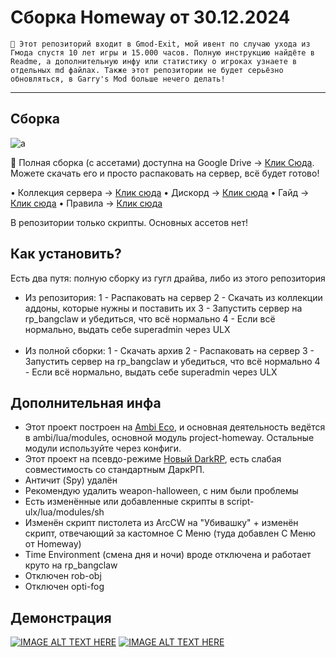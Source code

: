 # Сборка Homeway от 30.12.2024

`🎄 Этот репозиторий входит в Gmod-Exit, мой ивент по случаю ухода из Гмода спустя 10 лет игры и 15.000 часов. Полную инструкцию найдёте в Readme, а дополнительную инфу или статистику о игроках узнаете в отдельных md файлах. Также этот репозитории не будет серьёзно обновляться, в Garry's Mod больше нечего делать!`

---

## Сборка

![a](https://i.imgur.com/cbw1nd7.png)

💙 Полная сборка (с ассетами) доступна на Google Drive -> [Клик Сюда](https://drive.google.com/file/d/1BNWJIXFFnEqIk5-TO8udByMzK2_BuLkH/view?usp=sharing). Можете скачать его и просто распаковать на сервер, всё будет готово! 

• Коллекция сервера -> [Клик сюда](https://steamcommunity.com/sharedfiles/filedetails/?id=3288856904)
• Дискорд -> [Клик сюда](https://discord.gg/RjCWW4cbkW)
• Гайд -> [Клик сюда](https://docs.google.com/document/d/1E7OGVgZfIHeco9neyglJU4gcmP32vg2q7FKQcoq9fzI/edit?usp=sharing)
• Правила -> [Клик сюда](https://docs.google.com/document/d/17yinWfQsSSjkMktY5hoVnx5jzP98fYCp-MoZlaieSCM/edit?usp=drive_link)

В репозитории только скрипты. Основных ассетов нет!

## Как установить?
Есть два путя: полную сборку из гугл драйва, либо из этого репозитория

* Из репозитория:
    1 - Распаковать на сервер
    2 - Скачать из коллекции аддоны, которые нужны и поставить их
    3 - Запустить сервер на rp_bangclaw и убедиться, что всё нормально
    4 - Если всё нормально, выдать себе superadmin через ULX
<br><br>
* Из полной сборки:
    1 - Скачать архив
    2 - Распаковать на сервер
    3 - Запустить сервер на rp_bangclaw и убедиться, что всё нормально
    4 - Если всё нормально, выдать себе superadmin через ULX

## Дополнительная инфа

* Этот проект построен на [Ambi Eco](https://github.com/Titanovsky/ambi-eco), и основная деятельность ведётся в ambi/lua/modules, основной модуль project-homeway. Остальные модули используйте через конфиги.
* Этот проект на псевдо-режиме [Новый DarkRP](https://github.com/Titanovsky/AE-DarkRP), есть слабая совместимость со стандартным ДаркРП. 
* Античит (Spy) удалён 
* Рекомендую удалить weapon-halloween, с ним были проблемы
* Есть изменённые или добавленные скрипты в script-ulx/lua/modules/sh
* Изменён скрипт пистолета из ArcCW на "Убивашку" + изменён скрипт, отвечающий за кастомное С Меню (туда добавлен С Меню от Homeway)
* Time Environment (смена дня и ночи) вроде отключена и работает круто на rp_bangclaw
* Отключен rob-obj
* Отключен opti-fog

## Демонстрация

[![IMAGE ALT TEXT HERE](https://i.imgur.com/7PB16wf.png)](https://www.youtube.com/watch?v=Y4arT5sp6a8)
[![IMAGE ALT TEXT HERE](https://i.imgur.com/2fP0QGD.png)](https://www.youtube.com/watch?v=KmH66IHF6dM)
